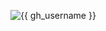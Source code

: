 <p align="{{ alignment }}">
 <img src="https://komarev.com/ghpvc/?username={{ gh_username }}&label=Profile%20views&color=0e75b6&style=flat" alt="{{ gh_username }}" />
</p>